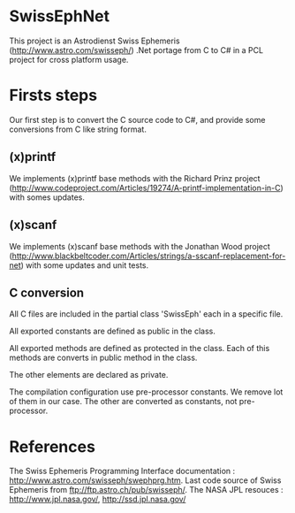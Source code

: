 SwissEphNet
===========

This project is an Astrodienst Swiss Ephemeris (http://www.astro.com/swisseph/) .Net portage from C to C# in a PCL project for cross platform usage.

# Firsts steps

Our first step is to convert the C source code to C#, and provide some conversions from C like string format.

## (x)printf 

We implements (x)printf base methods with the Richard Prinz project (http://www.codeproject.com/Articles/19274/A-printf-implementation-in-C) with somes updates.

## (x)scanf

We implements (x)scanf base methods with the Jonathan Wood project (http://www.blackbeltcoder.com/Articles/strings/a-sscanf-replacement-for-net) with some updates and unit tests.

## C conversion

All C files are included in the partial class 'SwissEph' each in a specific file.

All exported constants are defined as public in the class.

All exported methods are defined as protected in the class. Each of this methods are converts in public method in the class.

The other elements are declared as private.

The compilation configuration use pre-processor constants. We remove lot of them in our case. The other are converted as constants, not pre-processor.

# References

The Swiss Ephemeris Programming Interface documentation : http://www.astro.com/swisseph/swephprg.htm.
Last code source of Swiss Ephemeris from ftp://ftp.astro.ch/pub/swisseph/.
The NASA JPL resouces : http://www.jpl.nasa.gov/, http://ssd.jpl.nasa.gov/
